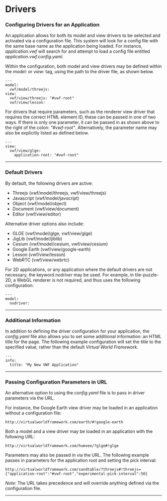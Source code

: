 <a name="drivers"></a>

# Drivers

### Configuring Drivers for an Application

An application allows for both its model and view drivers to be selected and activated via a configuration file. This system will look for a config file with the same base name as the application being loaded. For instance, *application.vwf* will search for and attempt to load a config file entitled *application.vwf.config.yaml.*

Within the configuration, both model and view drivers may be defined within the *model:* or *view:* tag, using the path to the driver file, as shown below. 

	---
	model:
	  vwf/model/threejs:
	view:
	  vwf/view/threejs: "#vwf-root"
	  vwf/view/lesson: 

For drivers that require parameters, such as the renderer view driver that requires the correct HTML element ID, these can be passed in one of two ways. If there is only one parameter, it can be passed in as shown above to the right of the colon: *"#vwf-root"*. Alternatively, the parameter name may also be explicitly listed as defined below.

	---
	view:
	  vwf/view/glge: 
	    application-root: "#vwf-root"

-------------------

### Default Drivers

By default, the following drivers are active:

* Threejs (vwf/model/threejs, vwf/view/threejs)
* Javascript (vwf/model/javscript)
* Object (vwf/model/object)
* Document (vwf/view/document)
* Editor (vwf/view/editor)

Alternative driver options also include:

* GLGE (vwf/model/glge, vwf/view/glge)
* JigLib (vwf/model/jiblib)
* Cesium (vwf/model/cesium, vwf/view/cesium)
* Google Earth (vwf/view/google-earth)
* Lesson (vwf/view/lesson)
* WebRTC (vwf/view/webrtc)

For 2D applications, or any application where the default drivers are not necessary, the keyword *nodriver* may be used. For example, in tile-puzzle-2D, a WebGL renderer is not required, and thus uses the following configuration:

	---
	model:
	  nodriver: 

-------------------

### Additional Information

In addition to defining the driver configuration for your application, the *config.yaml* file also allows you to set some additional information: an HTML title for the page. The following example configuration will set the title to the specified value, rather than the default *Virtual World Framework.*

	---
	info:
	  title: "My New VWF Application"

-------------------

### Passing Configuration Parameters in URL

An alternative option to using the *config.yaml* file is to pass in driver parameters via the URL. 

For instance, the Google Earth view driver may be loaded in an application without a configuration file:

	http://virtualworldframework.com/earth/#!google-earth

Both a model and a view driver may be loaded in an application with the following URL:

	http://virtualworldframework.com/humvee/?glge#!glge

Parameters may also be passed in via the URL. The following example passes in parameters for the application root and setting the pick interval:

	http://virtualworldframework.com/sandtable/?threejs#!threejs={"application-root":"#vwf-root","experimental-pick-interval":50}

*Note*: The URL takes precedence and will override anything defined via the configuration file.

-------------------

<!-- **How Drivers Connect to the Kernel** -->

<!-- The kernel has a list of drivers that stand side by side. It is setup so that there is a pipeline between the kernel and the drivers that setup the stages by performing things such as logging or translation between the kernel IDs and the object references. Drivers that don't care about the prototype relationship, can remove this information (ie glge can think about only a tree without thinking about the prototypes that make it up.) -->

<!-- KERNEL -> PIPELINE STAGES (ability to transform messages going across, currently only supported by the models) -> DRIVER / Check out redmine wiki article called 'Declaring a driver with pipeline stages' -->

<!-- Notes: Draw barrier between the view and the model? / User modules can be added or removed from the application (eventually will be loaded dynamically depending on what the application needs to function properly.) -->

